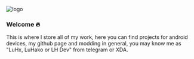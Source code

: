 ![logo](https://i.imgur.com/5CWtqCv.jpg)

### Welcome :fire:
This is where I store all of my work, here you can find projects for android devices, my github page and modding in general, you may know me as "LuHx, LuHako or LH Dev" from telegram or XDA.
